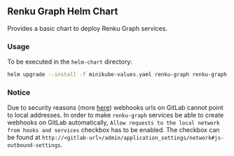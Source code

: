 ## Renku Graph Helm Chart

Provides a basic chart to deploy Renku Graph services.

### Usage

To be executed in the `helm-chart` directory:

```bash
helm upgrade --install -f minikube-values.yaml renku-graph renku-graph
```

### Notice

Due to security reasons (more [here](https://docs.gitlab.com/ee/security/webhooks.html)) webhooks urls on GitLab cannot point to local addresses. In order to make `renku-graph` services be able to create webhooks on GitLab automatically, `Allow requests to the local network from hooks and services` checkbox has to be enabled. The checkbox can be found at `http://<gitlab-url>/admin/application_settings/network#js-outbound-settings`.